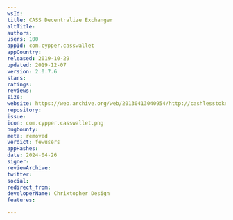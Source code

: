 ```yaml
---
wsId: 
title: CASS Decentralize Exchanger
altTitle: 
authors: 
users: 100
appId: com.cypper.casswallet
appCountry: 
released: 2019-10-29
updated: 2019-12-07
version: 2.0.7.6
stars: 
ratings: 
reviews: 
size: 
website: https://web.archive.org/web/20130413040954/http://cashlesstoken.com
repository: 
issue: 
icon: com.cypper.casswallet.png
bugbounty: 
meta: removed
verdict: fewusers
appHashes: 
date: 2024-04-26
signer: 
reviewArchive: 
twitter: 
social: 
redirect_from: 
developerName: Chrixtopher Design
features: 

---
```


